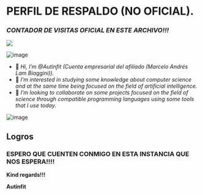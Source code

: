 # PERFIL DE RESPALDO (NO OFICIAL).

### _CONTADOR DE VISITAS OFICIAL EN ESTE ARCHIVO!!!_

![](https://komarev.com/ghpvc/?username=MARSFOREVER472&color=red)

![image](https://github.com/Autinfit/Autinfit/assets/155406623/1f3584bb-f6fe-47fd-83f6-c2450e190ece)


- 👋 _Hi, I’m @Autinfit (Cuenta empresarial del afiliado (Marcelo Andrés Lam Biaggini))._
- 👀 _I’m interested in studying some knowledge about computer science and at the same time being focused on the field of artificial intelligence._
- 💞️ _I’m looking to collaborate on some projects focused on the field of science through compatible programming languages ​​using some tools that I use today._

 ![image](https://github.com/Autinfit/Autinfit/assets/155406623/914d5d45-731a-4f45-b5e2-2a9171318f20)

## Logros

### ESPERO QUE CUENTEN CONMIGO EN ESTA INSTANCIA QUE NOS ESPERA!!!!

**Kind regards!!!**

**Autinfit**
<!---
Autinfit/Autinfit is a ✨ special ✨ repository because its `README.md` (this file) appears on your GitHub profile.
You can click the Preview link to take a look at your changes.
--->
